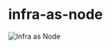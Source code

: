 # infra-as-node

![Infra as Node](https://user-images.githubusercontent.com/1913316/74682364-c1c7ff80-51bd-11ea-8d67-7c7e53f51e45.png)
